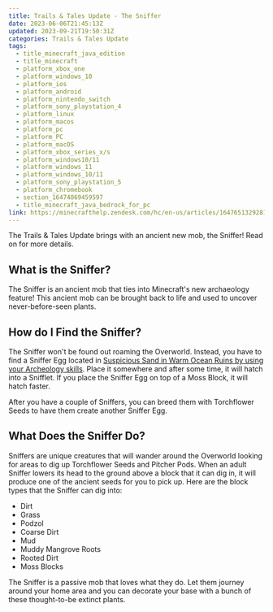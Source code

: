 ```yaml
---
title: Trails & Tales Update - The Sniffer
date: 2023-06-06T21:45:13Z
updated: 2023-09-21T19:50:31Z
categories: Trails & Tales Update
tags:
  - title_minecraft_java_edition
  - title_minecraft
  - platform_xbox_one
  - platform_windows_10
  - platform_ios
  - platform_android
  - platform_nintendo_switch
  - platform_sony_playstation_4
  - platform_linux
  - platform_macos
  - platform_pc
  - platform_PC
  - platform_macOS
  - platform_xbox_series_x/s
  - platform_windows10/11
  - platform_windows_11
  - platform_windows_10/11
  - platform_sony_playstation_5
  - platform_chromebook
  - section_16474069459597
  - title_minecraft_java_bedrock_for_pc
link: https://minecrafthelp.zendesk.com/hc/en-us/articles/16476513292813-Trails-Tales-Update-The-Sniffer
---
```


The Trails & Tales Update brings with an ancient new mob, the Sniffer! Read on for more details.

## What is the Sniffer?

The Sniffer is an ancient mob that ties into Minecraft's new archaeology feature! This ancient mob can be brought back to life and used to uncover never-before-seen plants.

## How do I Find the Sniffer?

The Sniffer won\'t be found out roaming the Overworld. Instead, you have to find a Sniffer Egg located in [Suspicious Sand in Warm Ocean Ruins by using your Archeology skills](https://help.minecraft.net/hc/en-us/articles/16474366786189). Place it somewhere and after some time, it will hatch into a Snifflet. If you place the Sniffer Egg on top of a Moss Block, it will hatch faster.

After you have a couple of Sniffers, you can breed them with Torchflower Seeds to have them create another Sniffer Egg.

## What Does the Sniffer Do?

Sniffers are unique creatures that will wander around the Overworld looking for areas to dig up Torchflower Seeds and Pitcher Pods. When an adult Sniffer lowers its head to the ground above a block that it can dig in, it will produce one of the ancient seeds for you to pick up. Here are the block types that the Sniffer can dig into:

-   Dirt
-   Grass
-   Podzol
-   Coarse Dirt
-   Mud
-   Muddy Mangrove Roots
-   Rooted Dirt
-   Moss Blocks

The Sniffer is a passive mob that loves what they do. Let them journey around your home area and you can decorate your base with a bunch of these thought-to-be extinct plants.
